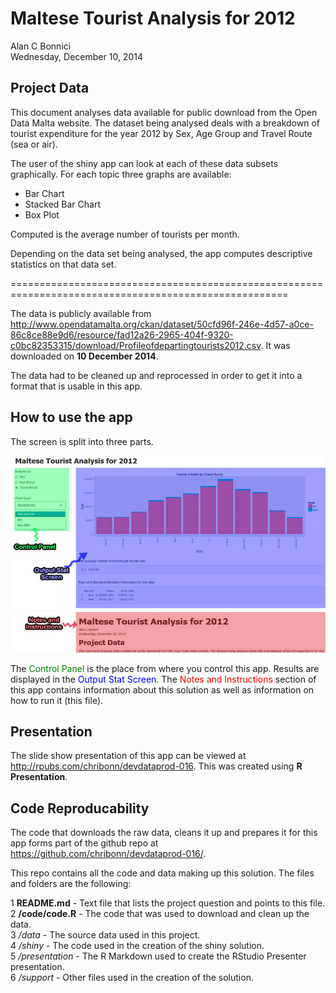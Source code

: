 # Maltese Tourist Analysis for 2012
Alan C Bonnici  
Wednesday, December 10, 2014  


## Project Data



This document analyses data available for public download from the Open Data Malta website. The dataset being analysed deals with a breakdown of tourist expenditure for the year 2012 by Sex, Age Group and Travel Route (sea or air).

The user of the shiny app can look at each of these data subsets graphically. For each topic three graphs are available:

* Bar Chart
* Stacked Bar Chart
* Box Plot

Computed is the average number of tourists per month.

Depending on the data set being analysed, the app computes descriptive statistics on that data set.

======================================================================================================

The data is publicly available from http://www.opendatamalta.org/ckan/dataset/50cfd96f-246e-4d57-a0ce-86c8ce88e9d6/resource/fad12a26-2965-404f-9320-c0bc82353315/download/Profileofdepartingtourists2012.csv. It was downloaded on **10 December 2014**.

The data had to be cleaned up and reprocessed in order to get it into a format that is usable in this app.

## How to use the app

The screen is split into three parts.

![App Screen Layout](shinyapp.jpg)

The <span style="color:green">Control Panel</span> is the place from where you control this app. Results are displayed in the <span style="color:blue">Output Stat Screen</span>. The <span style="color:red">Notes and Instructions</span> section of this app contains information about this solution as well as information on how to run it (this file).

## Presentation

The slide show presentation of this app can be viewed at <a href="http://rpubs.com/chribonn/devdataprod-016" target="_blank">http://rpubs.com/chribonn/devdataprod-016</a>. This was created using **R Presentation**.

## Code Reproducability

The code that downloads the raw data, cleans it up and prepares it for this app forms part of the github repo at https://github.com/chribonn/devdataprod-016/.

This repo contains all the code and data making up this solution. The files and folders are the following:

1  **README.md** - Text file that lists the project question and points to this file.  
2  **/code/code.R** - The code that was used to download and clean up the data.  
3  */data* - The source data used in this project.  
4  */shiny* - The code used in the creation of the shiny solution.  
5  */presentation* - The R Markdown used to create the RStudio Presenter presentation.  
6  */support* - Other files used in the creation of the solution.  
